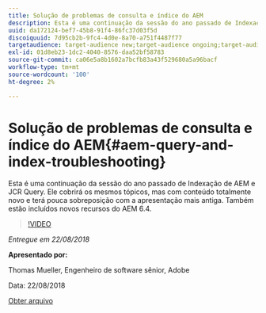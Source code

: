 ```yaml
---
title: Solução de problemas de consulta e índice do AEM
description: Esta é uma continuação da sessão do ano passado de Indexação de AEM e Consulta JCR (Link abaixo). Ele cobrirá os mesmos tópicos, mas com conteúdo totalmente novo e terá pouca sobreposição com a apresentação mais antiga. Também estão incluídos novos recursos do AEM 6.4.
uuid: da172124-bef7-45b8-91f4-86fc37d03f5d
discoiquuid: 7d95cb2b-9fc4-4d0e-8a70-a751f4487f77
targetaudience: target-audience new;target-audience ongoing;target-audience upgrader
exl-id: 01d8eb23-1dc2-4040-8576-daa52bf58783
source-git-commit: ca06e5a8b1602a7bcfb83a43f529680a5a96bacf
workflow-type: tm+mt
source-wordcount: '100'
ht-degree: 2%

---
```


# Solução de problemas de consulta e índice do AEM{#aem-query-and-index-troubleshooting}

Esta é uma continuação da sessão do ano passado de Indexação de AEM e JCR Query. Ele cobrirá os mesmos tópicos, mas com conteúdo totalmente novo e terá pouca sobreposição com a apresentação mais antiga. Também estão incluídos novos recursos do AEM 6.4.

>[!VIDEO](https://video.tv.adobe.com/v/23429/?quality=0)

*Entregue em 22/08/2018*

**Apresentado por:**

Thomas Mueller, Engenheiro de software sênior, Adobe

Data: 22/08/2018

[Obter arquivo](assets/aem-gems-aem-queryandindextroubleshooting-08222018.pdf)
<!--
[Get back to the Overview](https://helpx.adobe.com/experience-manager/kt/eseminars/gems/aem-index.html)
-->
